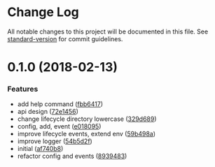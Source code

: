 # Change Log

All notable changes to this project will be documented in this file. See [standard-version](https://github.com/conventional-changelog/standard-version) for commit guidelines.

<a name="0.1.0"></a>
# 0.1.0 (2018-02-13)


### Features

* add help command ([fbb6417](https://github.com/viko16/tidy-repo/commit/fbb6417))
* api design ([72e1456](https://github.com/viko16/tidy-repo/commit/72e1456))
* change lifecycle directory lowercase ([329d689](https://github.com/viko16/tidy-repo/commit/329d689))
* config, add, event ([e018095](https://github.com/viko16/tidy-repo/commit/e018095))
* improve lifecycle events, extend env ([59b498a](https://github.com/viko16/tidy-repo/commit/59b498a))
* improve logger ([54b5d2f](https://github.com/viko16/tidy-repo/commit/54b5d2f))
* initial ([af740b8](https://github.com/viko16/tidy-repo/commit/af740b8))
* refactor config and events ([8939483](https://github.com/viko16/tidy-repo/commit/8939483))

